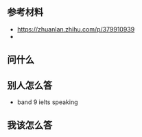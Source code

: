 ## 参考材料
- https://zhuanlan.zhihu.com/p/379910939
- 

## 问什么


## 别人怎么答
- band 9 ielts speaking

## 我该怎么答

